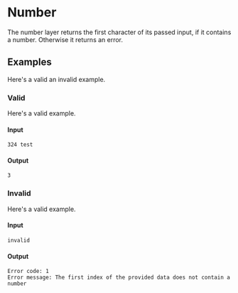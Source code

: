 # Number
The number layer returns the first character of its passed input, if it contains a number.  Otherwise it returns an error.

## Examples
Here's a valid an invalid example.
### Valid
Here's a valid example.
#### Input
```
324 test
```

#### Output
```
3
```

### Invalid
Here's a valid example.

#### Input
```
invalid
```

#### Output
```
Error code: 1
Error message: The first index of the provided data does not contain a number
```
